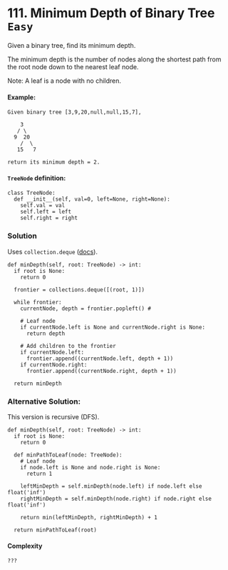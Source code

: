 # 111. Minimum Depth of Binary Tree `Easy`

Given a binary tree, find its minimum depth.

The minimum depth is the number of nodes along the shortest path from the root node down to the nearest leaf node.

Note: A leaf is a node with no children.

#### Example:
```
Given binary tree [3,9,20,null,null,15,7],

    3
   / \
  9  20
    /  \
   15   7

return its minimum depth = 2.
```

#### `TreeNode` definition:
```
class TreeNode:
  def __init__(self, val=0, left=None, right=None):
    self.val = val
    self.left = left
    self.right = right
```

### Solution

Uses `collection.deque` ([docs](https://docs.python.org/3/library/collections.html#collections.deque)).

``` python3
def minDepth(self, root: TreeNode) -> int:
  if root is None:
    return 0

  frontier = collections.deque([(root, 1)])

  while frontier:
    currentNode, depth = frontier.popleft() # 

    # Leaf node
    if currentNode.left is None and currentNode.right is None:
      return depth

    # Add children to the frontier
    if currentNode.left:
      frontier.append((currentNode.left, depth + 1))
    if currentNode.right:
      frontier.append((currentNode.right, depth + 1))

  return minDepth
```

### Alternative Solution:

This version is recursive (DFS).

```python3
def minDepth(self, root: TreeNode) -> int:
  if root is None:
    return 0

  def minPathToLeaf(node: TreeNode):
    # Leaf node
    if node.left is None and node.right is None:
      return 1

    leftMinDepth = self.minDepth(node.left) if node.left else float('inf')
    rightMinDepth = self.minDepth(node.right) if node.right else float('inf')

    return min(leftMinDepth, rightMinDepth) + 1

  return minPathToLeaf(root)
```

#### Complexity

```
???
```

